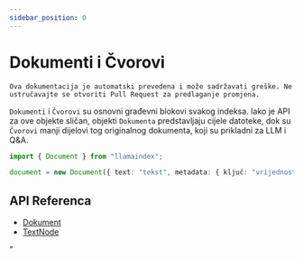 ```yaml
---
sidebar_position: 0
---
```


# Dokumenti i Čvorovi

`Ova dokumentacija je automatski prevedena i može sadržavati greške. Ne ustručavajte se otvoriti Pull Request za predlaganje promjena.`

`Dokumenti` i `Čvorovi` su osnovni građevni blokovi svakog indeksa. Iako je API za ove objekte sličan, objekti `Dokumenta` predstavljaju cijele datoteke, dok su `Čvorovi` manji dijelovi tog originalnog dokumenta, koji su prikladni za LLM i Q&A.

```typescript
import { Document } from "llamaindex";

document = new Document({ text: "tekst", metadata: { ključ: "vrijednost" } });
```

## API Referenca

- [Dokument](../../api/classes/Document.md)
- [TextNode](../../api/classes/TextNode.md)

"
